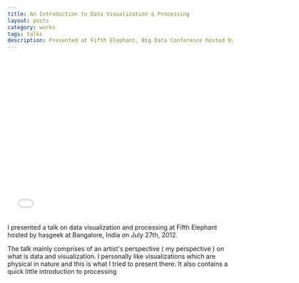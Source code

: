 ```yaml
---
title: An Introduction to Data Visualization & Processing
layout: posts
category: works
tags: talks
description: Presented at Fifth Elephant, Big Data Conference hosted by hasgeek, Bangalore, 2012
---
```


<p>
<div><iframe width="640" height="360" src="//www.youtube.com/embed/EC-8VxXJER4" frameborder="0" allowfullscreen></iframe></div>

<div style="width: 640px; margin-top:10px;"><script async class="speakerdeck-embed" data-id="501283fefd90ca000203c3c8" data-ratio="1.33333333333333" src="//speakerdeck.com/assets/embed.js"></script></div>

<p>I presented a talk on data visualization and processing at Fifth Elephant hosted by hasgeek at Bangalore, India on July 27th, 2012.</p>

<p>The talk mainly comprises of an artist's perspective ( my perspective ) on what is data and visualization. I personally like visualizations which are physical in nature and this is what I tried to present there. It also contains a quick little introduction to processing</p>
</p>